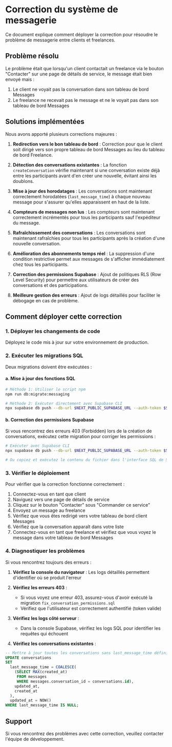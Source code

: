 # Correction du système de messagerie

Ce document explique comment déployer la correction pour résoudre le problème de messagerie entre clients et freelances.

## Problème résolu

Le problème était que lorsqu'un client contactait un freelance via le bouton "Contacter" sur une page de détails de service, le message était bien envoyé mais :

1. Le client ne voyait pas la conversation dans son tableau de bord Messages
2. Le freelance ne recevait pas le message et ne le voyait pas dans son tableau de bord Messages

## Solutions implémentées

Nous avons apporté plusieurs corrections majeures :

1. **Redirection vers le bon tableau de bord** : Correction pour que le client soit dirigé vers son propre tableau de bord Messages au lieu du tableau de bord Freelance.

2. **Détection des conversations existantes** : La fonction `createConversation` vérifie maintenant si une conversation existe déjà entre les participants avant d'en créer une nouvelle, évitant ainsi les doublons.

3. **Mise à jour des horodatages** : Les conversations sont maintenant correctement horodatées (`last_message_time`) à chaque nouveau message pour s'assurer qu'elles apparaissent en haut de la liste.

4. **Compteurs de messages non lus** : Les compteurs sont maintenant correctement incrémentés pour tous les participants sauf l'expéditeur du message.

5. **Rafraîchissement des conversations** : Les conversations sont maintenant rafraîchies pour tous les participants après la création d'une nouvelle conversation.

6. **Amélioration des abonnements temps réel** : La suppression d'une condition restrictive permet aux messages de s'afficher immédiatement chez tous les participants.

7. **Correction des permissions Supabase** : Ajout de politiques RLS (Row Level Security) pour permettre aux utilisateurs de créer des conversations et des participations.

8. **Meilleure gestion des erreurs** : Ajout de logs détaillés pour faciliter le débogage en cas de problème.

## Comment déployer cette correction

### 1. Déployer les changements de code

Déployez le code mis à jour sur votre environnement de production.

### 2. Exécuter les migrations SQL

Deux migrations doivent être exécutées :

#### a. Mise à jour des fonctions SQL

```bash
# Méthode 1: Utiliser le script npm
npm run db:migrate:messaging

# Méthode 2: Exécuter directement avec Supabase CLI
npx supabase db push --db-url $NEXT_PUBLIC_SUPABASE_URL --auth-token $SUPABASE_SERVICE_ROLE_KEY --migration-file ./migrations/add_increment_unread_count.sql
```

#### b. Correction des permissions Supabase

Si vous rencontrez des erreurs 403 (Forbidden) lors de la création de conversations, exécutez cette migration pour corriger les permissions :

```bash
# Exécuter avec Supabase CLI
npx supabase db push --db-url $NEXT_PUBLIC_SUPABASE_URL --auth-token $SUPABASE_SERVICE_ROLE_KEY --migration-file ./migrations/fix_conversation_permissions.sql

# Ou copiez et exécutez le contenu du fichier dans l'interface SQL de Supabase
```

### 3. Vérifier le déploiement

Pour vérifier que la correction fonctionne correctement :

1. Connectez-vous en tant que client
2. Naviguez vers une page de détails de service
3. Cliquez sur le bouton "Contacter" sous "Commander ce service"
4. Envoyez un message au freelance
5. Vérifiez que vous êtes redirigé vers votre tableau de bord client Messages
6. Vérifiez que la conversation apparaît dans votre liste
7. Connectez-vous en tant que freelance et vérifiez que vous voyez le message dans votre tableau de bord Messages

### 4. Diagnostiquer les problèmes

Si vous rencontrez toujours des erreurs :

1. **Vérifiez la console du navigateur** : Les logs détaillés permettent d'identifier où se produit l'erreur

2. **Vérifiez les erreurs 403** :

   - Si vous voyez une erreur 403, assurez-vous d'avoir exécuté la migration `fix_conversation_permissions.sql`
   - Vérifiez que l'utilisateur est correctement authentifié (token valide)

3. **Vérifiez les logs côté serveur** :

   - Dans la console Supabase, vérifiez les logs SQL pour identifier les requêtes qui échouent

4. **Vérifiez les conversations existantes** :

```sql
-- Mettre à jour toutes les conversations sans last_message_time défini
UPDATE conversations
SET
  last_message_time = COALESCE(
    (SELECT MAX(created_at)
     FROM messages
     WHERE messages.conversation_id = conversations.id),
    updated_at,
    created_at
  ),
  updated_at = NOW()
WHERE last_message_time IS NULL;
```

## Support

Si vous rencontrez des problèmes avec cette correction, veuillez contacter l'équipe de développement.
